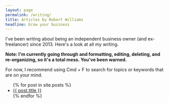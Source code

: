```yaml
---
layout: page
permalink: /writing/
title: Articles by Robert Williams
headline: Grow your business
---
```


<div class="reading wrap" markdown="1">
	
	
I've been writing about being an independent business owner (and ex-freelancer) since 2013. Here's a look at all my writing. 

**Note: I'm currently going through and formatting, editing, deleting, and re-organizing, so it's a total mess. You've been warned.** 

For now, I recommend using Cmd + F to search for topics or keywords that are on your mind.

<ul class="archive">
{% for post in site.posts %}
<li><a href="{{ post.url }}">{{ post.title }}</a></li>
{% endfor %}
</ul>

</div>